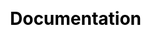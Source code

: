 ---
title: "Documentation"
css: "scss/docs.scss"
isDocsRoot: true

LinkTitle: "Documentation"


section1:
  title: KubeSphere Documentation
  content: Learn how to build and manage cloud-native applications using KubeSphere Container Platform. Get documentation, example code, tutorials, and more.
  image: /images/docs/v3.3/banner.png

sectionLink:
  docs:
    title: Popular Pages
    description: Learn how to use KubeSphere with these quickstarts, tutorials, and examples. 
    list:
      - /docs/v3.3/quick-start/all-in-one-on-linux
      - /docs/v3.3/quick-start/minimal-kubesphere-on-k8s
      - /docs/v3.3/quick-start/create-workspace-and-project
      - /docs/v3.3/introduction/what-is-kubesphere
      - /docs/v3.3/pluggable-components
      - /docs/v3.3/installing-on-linux/introduction/multioverview
      - /docs/v3.3/pluggable-components/app-store
      - /docs/v3.3/pluggable-components/devops
      - /docs/v3.3/multicluster-management
      - /docs/v3.3/project-user-guide/configuration/image-registry
      - /docs/v3.3/devops-user-guide/how-to-use/pipelines/create-a-pipeline-using-jenkinsfile
      - /docs/v3.3/devops-user-guide/how-to-use/pipelines/create-a-pipeline-using-graphical-editing-panel
      - /docs/v3.3/project-user-guide/image-builder/source-to-image
      - /docs/v3.3/application-store/app-lifecycle-management
      
  videos:
    title: Popular Videos
    description: Watch video tutorials to learn about KubeSphere.
    list:
      - link: https://www.youtube.com/watch?v=PtVQZVb3AgE
        text: All-in-one installation
      - link: https://www.youtube.com/watch?v=nYOYk3VTSgo&t=9s
        text: Multi-node installation
      - link: https://www.youtube.com/watch?v=c3V-2RX9yGY&t=160s
        text: A complete walkthrough to the KubeSphere DevOps system

section3:
  title: Run KubeSphere and Kubernetes Stack from the Cloud Service
  description: Cloud Providers are providing KubeSphere as a cloud-hosted service for users, helping you to create a highly available Kubernetes cluster managed by KubeSphere within minutes via several clicks. It enables you to use the cloud-hosted Kubernetes services out of the box.
  list:
    - image: /images/docs/v3.3/aws.jpg
      content: AWS Quickstart
      link: https://aws.amazon.com/quickstart/architecture/qingcloud-kubesphere/
    - image: /images/docs/v3.3/microsoft-azure.jpg
      content: Azure Marketplace
      link: https://market.azure.cn/marketplace/apps/qingcloud.kubesphere
    - image: /images/docs/v3.3/qingcloud.svg
      content: QingCloud QKE
      link: https://www.qingcloud.com/products/kubesphereqke/

  titleRight: Want to host KubeSphere on your cloud or your solution?
  btnContent: Partner with us
  btnLink: /partner/
---